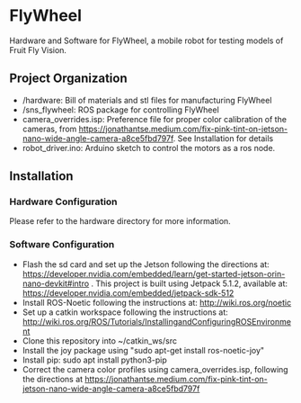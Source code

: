 # FlyWheel

Hardware and Software for FlyWheel, a mobile robot for testing models of Fruit Fly Vision.

## Project Organization
- /hardware: Bill of materials and stl files for manufacturing FlyWheel
- /sns_flywheel: ROS package for controlling FlyWheel
- camera_overrides.isp: Preference file for proper color calibration of the cameras, from https://jonathantse.medium.com/fix-pink-tint-on-jetson-nano-wide-angle-camera-a8ce5fbd797f. See Installation for details
- robot_driver.ino: Arduino sketch to control the motors as a ros node.

## Installation

### Hardware Configuration
Please refer to the hardware directory for more information.

### Software Configuration
- Flash the sd card and set up the Jetson following the directions at: https://developer.nvidia.com/embedded/learn/get-started-jetson-orin-nano-devkit#intro . This project is built using Jetpack 5.1.2, available at: https://developer.nvidia.com/embedded/jetpack-sdk-512
- Install ROS-Noetic following the instructions at: http://wiki.ros.org/noetic
- Set up a catkin workspace following the instructions at: http://wiki.ros.org/ROS/Tutorials/InstallingandConfiguringROSEnvironment
- Clone this repository into ~/catkin_ws/src
- Install the joy package using "sudo apt-get install ros-noetic-joy"
- Install pip: sudo apt install python3-pip
- Correct the camera color profiles using camera_overrides.isp, following the directions at https://jonathantse.medium.com/fix-pink-tint-on-jetson-nano-wide-angle-camera-a8ce5fbd797f
